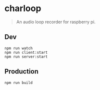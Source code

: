 # charloop

> An audio loop recorder for raspberry pi.

## Dev

```
npm run watch
npm run client:start
npm run server:start
```

## Production

```
npm run build
```
